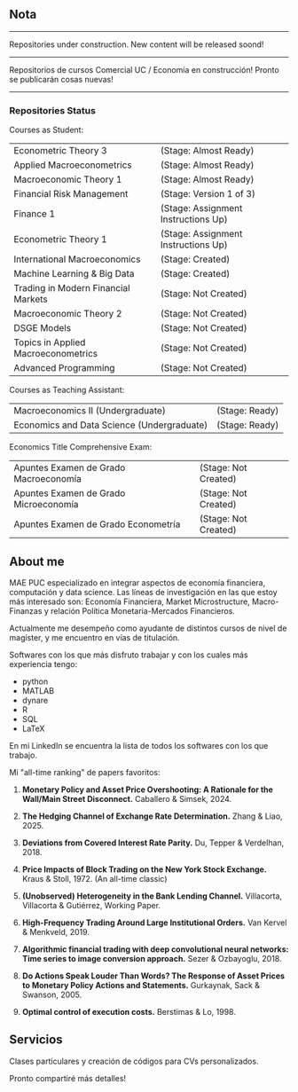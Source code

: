 ## Nota

_________

Repositories under construction. New content will be released soond!

_________

Repositorios de cursos Comercial UC / Economía en construcción! Pronto se publicarán cosas nuevas!

_________


### Repositories Status

Courses as Student:


<table style="border-collapse: collapse; width: 100%; border: none;">
  <tr>
    <td>Econometric Theory 3</td>
    <td>(Stage: Almost Ready)</td>
  </tr>
  <tr>
    <td>Applied Macroeconometrics</td>
    <td>(Stage: Almost Ready)</td>
  </tr>
  <tr>
    <td>Macroeconomic Theory 1</td>
    <td>(Stage: Almost Ready)</td>
  </tr>
  <tr>
    <td>Financial Risk Management</td>
    <td>(Stage: Version 1 of 3)</td>
  </tr>
  <tr>
    <td>Finance 1</td>
    <td>(Stage: Assignment Instructions Up)</td>
  </tr>
  <tr>
    <td>Econometric Theory 1</td>
    <td>(Stage: Assignment Instructions Up)</td>
  </tr>
  <tr>
    <td>International Macroeconomics</td>
    <td>(Stage: Created)</td>
  </tr>
  <tr>
    <td>Machine Learning & Big Data</td>
    <td>(Stage: Created)</td>
  </tr>
  <tr>
    <td>Trading in Modern Financial Markets</td>
    <td>(Stage: Not Created)</td>
  </tr>
  <tr>
    <td>Macroeconomic Theory 2</td>
    <td>(Stage: Not Created)</td>
  </tr>
  <tr>
    <td>DSGE Models</td>
    <td>(Stage: Not Created)</td>
  </tr>
  <tr>
    <td>Topics in Applied Macroeconometrics</td>
    <td>(Stage: Not Created)</td>
  </tr>
  <tr>
    <td>Advanced Programming</td>
    <td>(Stage: Not Created)</td>
  </tr>
</table>


Courses as Teaching Assistant:


<table style="border-collapse: collapse; width: 100%; border: none;">
  <tr>
    <td>Macroeconomics II (Undergraduate)</td>
    <td>(Stage: Ready)</td>
  </tr>
  <tr>
    <td>Economics and Data Science (Undergraduate)</td>
    <td>(Stage: Ready)</td>
  </tr>
</table>


Economics Title Comprehensive Exam:


<table style="border-collapse: collapse; width: 100%; border: none;">
  <tr>
    <td>Apuntes Examen de Grado Macroeconomía</td>
    <td>(Stage: Not Created)</td>
  </tr>
  <tr>
    <td>Apuntes Examen de Grado Microeconomía</td>
    <td>(Stage: Not Created)</td>
  </tr>
  <tr>
    <td>Apuntes Examen de Grado Econometría</td>
    <td>(Stage: Not Created)</td>
  </tr>
</table>


## About me

MAE PUC especializado en integrar aspectos de economía financiera, computación y data science. Las líneas de investigación en las que estoy más interesado son: Economía Financiera, Market Microstructure, Macro-Finanzas y relación Política Monetaria-Mercados Financieros.

Actualmente me desempeño como ayudante de distintos cursos de nivel de magíster, y me encuentro en vías de titulación.

Softwares con los que más disfruto trabajar y con los cuales más experiencia tengo:

- python
- MATLAB
- dynare
- R
- SQL
- LaTeX

En mi LinkedIn se encuentra la lista de todos los softwares con los que trabajo.


Mi "all-time ranking" de papers favoritos:


1) **Monetary Policy and Asset Price Overshooting: A Rationale for the Wall/Main Street Disconnect.** Caballero & Simsek, 2024.

2) **The Hedging Channel of Exchange Rate Determination.** Zhang & Liao, 2025.

3) **Deviations from Covered Interest Rate Parity.** Du, Tepper & Verdelhan, 2018.

4) **Price Impacts of Block Trading on the New York Stock Exchange.** Kraus & Stoll, 1972. (An all-time classic)

5) **(Unobserved) Heterogeneity in the Bank Lending Channel.** Villacorta, Villacorta & Gutiérrez, Working Paper.

6) **High-Frequency Trading Around Large Institutional Orders.** Van Kervel & Menkveld, 2019.

7) **Algorithmic financial trading with deep convolutional neural networks: Time series to image conversion approach.** Sezer & Ozbayoglu, 2018.

8) **Do Actions Speak Louder Than Words? The Response of Asset Prices to Monetary Policy Actions and Statements.** Gurkaynak, Sack & Swanson, 2005.

9) **Optimal control of execution costs.** Berstimas & Lo, 1998.




## Servicios

Clases particulares y creación de códigos para CVs personalizados.

Pronto compartiré más detalles!
